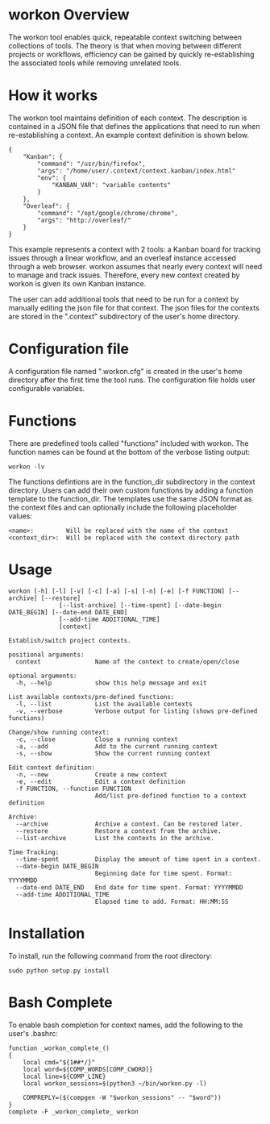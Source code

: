 # workon Overview

The workon tool enables quick, repeatable context switching between collections of tools. The theory is that when moving between different projects or workflows, efficiency can be gained by quickly re-establishing the associated tools while removing unrelated tools.

# How it works

The workon tool maintains definition of each context. The description is contained in a JSON file that defines the applications that need to run when re-establishing a context. An example context definition is shown below.


    {
        "Kanban": {
            "command": "/usr/bin/firefox",
            "args": "/home/user/.context/context.kanban/index.html"
            "env": {
                "KANBAN_VAR": "variable contents"
            }
        },
        "Overleaf": {
            "command": "/opt/google/chrome/chrome",
            "args": "http://overleaf/"
        }
    }

This example represents a context with 2 tools: a Kanban board for tracking issues through a linear workflow, and an overleaf instance accessed through a web browser. workon assumes that nearly every context will need to manage and track issues. Therefore, every new context created by workon is given its own Kanban instance.

The user can add additional tools that need to be run for a context by manually editing the json file for that context. The json files for the contexts are stored in the ".context" subdirectory of the user's home directory.

# Configuration file

A configuration file named ".workon.cfg" is created in the user's home directory after the first time the tool runs. The configuration file holds user configurable variables.

# Functions

There are predefined tools called "functions" included with workon. The function names can be found at the bottom of the verbose listing output:

    workon -lv

The functions defintions are in the function_dir subdirectory in the context directory. Users can add their own custom functions by adding a function template to the function_dir. The templates use the same JSON format as the context files and can optionally include the following placeholder values:

    <name>:         Will be replaced with the name of the context
    <context_dir>:  Will be replaced with the context directory path

# Usage

    workon [-h] [-l] [-v] [-c] [-a] [-s] [-n] [-e] [-f FUNCTION] [--archive] [--restore]
                  [--list-archive] [--time-spent] [--date-begin DATE_BEGIN] [--date-end DATE_END]
                  [--add-time ADDITIONAL_TIME]
                  [context]
    
    Establish/switch project contexts.
    
    positional arguments:
      context               Name of the context to create/open/close
    
    optional arguments:
      -h, --help            show this help message and exit
    
    List available contexts/pre-defined functions:
      -l, --list            List the available contexts
      -v, --verbose         Verbose output for listing (shows pre-defined functions)
    
    Change/show running context:
      -c, --close           Close a running context
      -a, --add             Add to the current running context
      -s, --show            Show the current running context
    
    Edit context definition:
      -n, --new             Create a new context
      -e, --edit            Edit a context definition
      -f FUNCTION, --function FUNCTION
                            Add/list pre-defined function to a context definition
    
    Archive:
      --archive             Archive a context. Can be restored later.
      --restore             Restore a context from the archive.
      --list-archive        List the contexts in the archive.
    
    Time Tracking:
      --time-spent          Display the amount of time spent in a context.
      --date-begin DATE_BEGIN
                            Beginning date for time spent. Format: YYYYMMDD
      --date-end DATE_END   End date for time spent. Format: YYYYMMDD
      --add-time ADDITIONAL_TIME
                            Elapsed time to add. Format: HH:MM:SS

# Installation

To install, run the following command from the root directory:

    sudo python setup.py install

# Bash Complete

To enable bash completion for context names, add the following to the user's .bashrc:


    function _workon_complete_()
    {
        local cmd="${1##*/}"
        local word=${COMP_WORDS[COMP_CWORD]}
        local line=${COMP_LINE}
        local workon_sessions=$(python3 ~/bin/workon.py -l)
    
        COMPREPLY=($(compgen -W "$workon_sessions" -- "$word"))
    }
    complete -F _workon_complete_ workon


